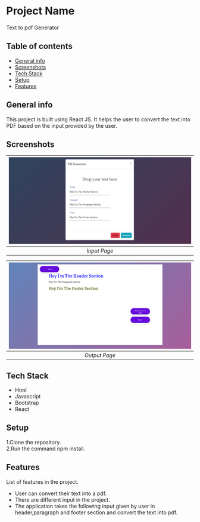 # Project Name
Text to pdf Generator

## Table of contents
* [General info](#general-info)
* [Screenshots](#screenshots)
* [Tech Stack](#tech-stack)
* [Setup](#setup)
* [Features](#features)

## General info
This project is built using React JS. It helps the user to convert the text into PDF
based on the input provided by the user.

## Screenshots
 | ![Input Page](/output-images/input1.png)|
|:--:| 
| *Input Page*|

 | ![Input Page](/output-images/output1.png)|
|:--:| 
| *Output Page*|

## Tech Stack
* Html
* Javascript
* Bootstrap
* React

## Setup
1.Clone the repository.  
2.Run the command npm install.

## Features
List of features in the project.
* User can convert their text into a pdf.
* There are different input in the project.
* The application takes the following input given by user in header,paragraph and footer section and convert the text into pdf.

